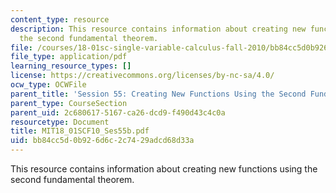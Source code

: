 ```yaml
---
content_type: resource
description: This resource contains information about creating new functions using
  the second fundamental theorem.
file: /courses/18-01sc-single-variable-calculus-fall-2010/bb84cc5d0b926d6c2c7429adcd68d33a_MIT18_01SCF10_Ses55b.pdf
file_type: application/pdf
learning_resource_types: []
license: https://creativecommons.org/licenses/by-nc-sa/4.0/
ocw_type: OCWFile
parent_title: 'Session 55: Creating New Functions Using the Second Fundamental Theorem'
parent_type: CourseSection
parent_uid: 2c680617-5167-ca26-dcd9-f490d43c4c0a
resourcetype: Document
title: MIT18_01SCF10_Ses55b.pdf
uid: bb84cc5d-0b92-6d6c-2c74-29adcd68d33a
---
```

This resource contains information about creating new functions using the second fundamental theorem.